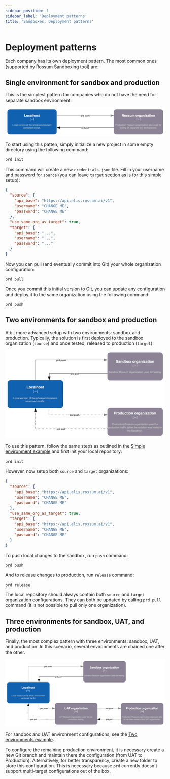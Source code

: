 ```yaml
---
sidebar_position: 1
sidebar_label: 'Deployment patterns'
title: 'Sandboxes: Deployment patterns'
---
```


# Deployment patterns

Each company has its own deployment pattern. The most common ones (supported by Rossum Sandboxing tool) are:

## Single environment for sandbox and production

This is the simplest pattern for companies who do not have the need for separate sandbox environment.

![](./_img/one-environment-diagram.png)

To start using this patten, simply initialize a new project in some empty directory using the following command:

```bash
prd init
```

This command will create a new `credentials.json` file. Fill in your username and password for `source` (you can leave `target` section as is for this simple setup):

```json
{
  "source": {
    "api_base": "https://api.elis.rossum.ai/v1",
    "username": "CHANGE ME",
    "password": "CHANGE ME"
  },
  "use_same_org_as_target": true,
  "target": {
    "api_base": "...",
    "username": "...",
    "password": "..."
  }
}
```

Now you can pull (and eventually commit into Git) your whole organization configuration:

```bash
prd pull
```

Once you commit this initial version to Git, you can update any configuration and deploy it to the same organization using the following command:

```bash
prd push
```

## Two environments for sandbox and production

A bit more advanced setup with two environments: sandbox and production. Typically, the solution is first deployed to the sandbox organization (`source`) and once tested, released to production (`target`).

![](./_img/two-environments-diagram.png)

To use this pattern, follow the same steps as outlined in the [Simple environment example](#single-environment-for-sandbox-and-production) and first init your local repository:

```bash
prd init
```

However, now setup both `source` and `target` organizations:

```json
{
  "source": {
    "api_base": "https://api.elis.rossum.ai/v1",
    "username": "CHANGE ME",
    "password": "CHANGE ME"
  },
  "use_same_org_as_target": true,
  "target": {
    "api_base": "https://api.elis.rossum.ai/v1",
    "username": "CHANGE ME",
    "password": "CHANGE ME"
  }
}
```

To push local changes to the sandbox, run `push` command:

```bash
prd push
```

And to release changes to production, run `release` command:

```bash
prd release
```

The local repository should always contain both `source` and `target` organization configurations. They can both be updated by calling `prd pull` command (it is not possible to pull only one organization).

## Three environments for sandbox, UAT, and production

Finally, the most complex pattern with three environments: sandbox, UAT, and production. In this scenario, several environments are chained one after the other.

![](./_img/three-environments-diagram.png)

For sandbox and UAT environment configurations, see the [Two environments example](#two-environments-for-sandbox-and-production).

To configure the remaining production environment, it is necessary create a new Git branch and maintain there the configuration (from UAT to Production). Alternatively, for better transparency, create a new folder to store this configuration. This is necessary because `prd` currently doesn't support multi-target configurations out of the box.
